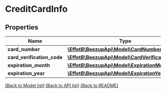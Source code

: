 # CreditCardInfo

## Properties
Name | Type | Description | Notes
------------ | ------------- | ------------- | -------------
**card_number** | [**\EffetB\BeezupApi\Model\CardNumber**](CardNumber.md) |  | 
**card_verification_code** | [**\EffetB\BeezupApi\Model\CardVerificationCode**](CardVerificationCode.md) |  | 
**expiration_month** | [**\EffetB\BeezupApi\Model\ExpirationMonth**](ExpirationMonth.md) |  | 
**expiration_year** | [**\EffetB\BeezupApi\Model\ExpirationYear**](ExpirationYear.md) |  | 

[[Back to Model list]](../README.md#documentation-for-models) [[Back to API list]](../README.md#documentation-for-api-endpoints) [[Back to README]](../README.md)


